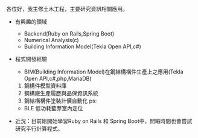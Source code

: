 各位好，我主修土木工程，主要研究資訊相關應用。


* 有興趣的領域

  * Backend(Ruby on Rails,Spring Boot)
  * Numerical Analysis(c)
  * Building Information Model(Tekla Open API,c#)

* 程式開發經驗
  * BIM(Building Information Model)在鋼結構構件生產上之應用(Tekla Open API,c#,php,MariaDB)
  1. 鋼構件模型資料庫
  2. 鋼構廠生產履歷與品保資訊系統
  3. 鋼結構構件塗裝計價自動化
 ps: 

  * BLE 低功耗藍芽室內定位

* 近況：目前剛開始學習Ruby on Rails 和 Spring Boot中，閒暇時間也會嘗試研究平行計算程式。


<!---
mibkndmibknd/mibkndmibknd is a ✨ special ✨ repository because its `README.md` (this file) appears on your GitHub profile.
You can click the Preview link to take a look at your changes.
--->
